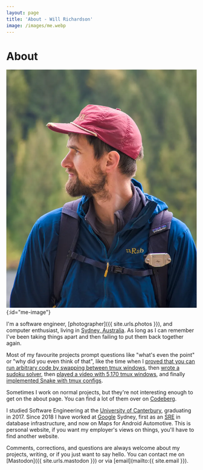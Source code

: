 ```yaml
---
layout: page
title: 'About - Will Richardson'
image: /images/me.webp
---
```


# About

![picture of me looking whistful](/images/me.webp){:id="me-image"}

I'm a software engineer, [photographer]({{ site.urls.photos }}), and computer enthusiast, living in [Sydney, Australia](https://en.wikipedia.org/wiki/Sydney). As long as I can remember I've been taking things apart and then failing to put them back together again.

Most of my favourite projects prompt questions like "what's even the point" or "why did you even think of that", like the time when I [proved that you can run arbitrary code by swapping between tmux windows](/2024/03/15/making-a-compiler-to-prove-tmux-is-turing-complete/), then [wrote a sudoku solver](/2024/12/27/solving-sudoku-with-tmux/), then [played a video with 5,170 tmux windows](/2025/03/17/playing-video-with-5170-tmux-windows/), and finally [implemented Snake with tmux configs](/2025/03/20/snakes-in-a-pane/).

Sometimes I work on normal projects, but they're not interesting enough to get on the about page. You can find a lot of them over on [Codeberg](https://codeberg.org/willhbr).

I studied Software Engineering at the [University of Canterbury][canterbury], graduating in 2017. Since 2018 I have worked at [Google](https://google.com) Sydney, first as an [SRE](https://sre.google) in database infrastructure, and now on Maps for Android Automotive. This is personal website, if you want my employer's views on things, you'll have to find another website.

[canterbury]: https://www.canterbury.ac.nz

Comments, corrections, and questions are always welcome about my projects, writing, or if you just want to say hello. You can contact me on [Mastodon]({{ site.urls.mastodon }}) or via [email](mailto:{{ site.email }}).
